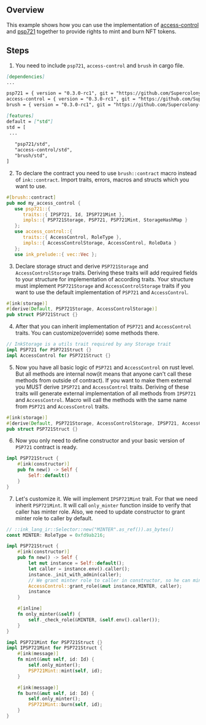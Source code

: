 ## Overview

This example shows how you can use the implementation of
[access-control](contracts/access/access-control) and
[psp721](contracts/token/psp721) together to provide rights to mint and burn NFT tokens.

## Steps

1. You need to include `psp721`, `access-control` and `brush` in cargo file.

```markdown
[dependencies]
...

psp721 = { version = "0.3.0-rc1", git = "https://github.com/Supercolony-net/openbrush-contracts", default-features = false }
access-control = { version = "0.3.0-rc1", git = "https://github.com/Supercolony-net/openbrush-contracts", default-features = false }
brush = { version = "0.3.0-rc1", git = "https://github.com/Supercolony-net/openbrush-contracts", default-features = false }

[features]
default = ["std"]
std = [
 ...
   
   "psp721/std",
   "access-control/std",
   "brush/std",
]
```

2. To declare the contract you need to use `brush::contract` macro instead of `ink::contract`. Import traits, errors,
   macros and structs which you want to use.

```rust
#[brush::contract]
pub mod my_access_control {
   use psp721::{
      traits::{ IPSP721, Id, IPSP721Mint },
      impls::{ PSP721Storage, PSP721, PSP721Mint, StorageHashMap }
   };
   use access_control::{
      traits::{ AccessControl, RoleType },
      impls::{ AccessControlStorage, AccessControl, RoleData }
   };
   use ink_prelude::{ vec::Vec };
```

3. Declare storage struct and derive `PSP721Storage` and `AccessControlStorage`
   traits. Deriving these traits will add required fields to your structure for implementation of according traits. Your
   structure must implement
   `PSP721Storage` and `AccessControlStorage` traits if you want to use the default implementation of `PSP721`
   and `AccessControl`.

```rust
#[ink(storage)]
#[derive(Default, PSP721Storage, AccessControlStorage)]
pub struct PSP721Struct {}
```

4. After that you can inherit implementation of `PSP721` and `AccessControl` traits. You can customize(override) some
   methods there.

```rust
// InkStorage is a utils trait required by any Storage trait
impl PSP721 for PSP721Struct {}
impl AccessControl for PSP721Struct {}
```

5. Now you have all basic logic of `PSP721` and `AccessControl` on rust level. But all methods are internal now(it means
   that anyone can't call these methods from outside of contract). If you want to make them external you MUST
   derive `IPSP721` and `AccessControl` traits. Deriving of these traits will generate external implementation of all
   methods from `IPSP721` and `AccessControl`. Macro will call the methods with the same name from `PSP721`
   and `AccessControl` traits.

```rust
#[ink(storage)]
#[derive(Default, PSP721Storage, AccessControlStorage, IPSP721, AccessControl)]
pub struct PSP721Struct {}
```

6. Now you only need to define constructor and your basic version of `PSP721` contract is ready.

```rust
impl PSP721Struct {
    #[ink(constructor)]
    pub fn new() -> Self {
        Self::default()
    }
}
```

7. Let's customize it. We will implement `IPSP721Mint` trait. For that we need inherit `PSP721Mint`. It will
   call `only_minter` function inside to verify that caller has minter role. Also, we need to update constructor to
   grant minter role to caller by default.

```rust
// ::ink_lang_ir::Selector::new("MINTER".as_ref()).as_bytes()
const MINTER: RoleType = 0xfd9ab216;

impl PSP721Struct {
    #[ink(constructor)]
    pub fn new() -> Self {
        let mut instance = Self::default();
        let caller = instance.env().caller();
        instance._init_with_admin(caller);
        // We grant minter role to caller in constructor, so he can mint/burn tokens
        AccessControl::grant_role(&mut instance,MINTER, caller);
        instance
    }

    #[inline]
    fn only_minter(&self) {
        self._check_role(&MINTER, &self.env().caller());
    }
}

impl PSP721Mint for PSP721Struct {}
impl IPSP721Mint for PSP721Struct {
    #[ink(message)]
    fn mint(&mut self, id: Id) {
        self.only_minter();
        PSP721Mint::mint(self, id);
    }

    #[ink(message)]
    fn burn(&mut self, id: Id) {
        self.only_minter();
        PSP721Mint::burn(self, id);
    }
}
```
